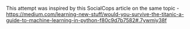 This attempt was inspired by this SocialCops article on the same topic - 
https://medium.com/learning-new-stuff/would-you-survive-the-titanic-a-guide-to-machine-learning-in-python-f80c9d7b7582#.7ywmiy38f

